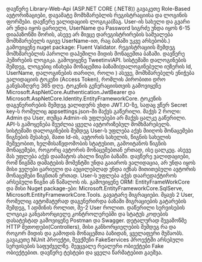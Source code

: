დავწერე Library-Web-Api  (ASP.NET CORE (.NET8))
გავაკეთე Role-Based ავტორიზაციები, დავამატე მომხმარებლის რეგისტრაციისა და ლოგინის ფორმები. 
დავწერე ვალიდაციის ლოგიკა(მაგ. User-ის სახელი და გვარი არ უნდა იყოს ცარიელი, UserName და Password სიგრძე უნდა იყოს 6-15 დიაპაზონში შორის,
ასევე არ მივცე დარეგისტრირების საშუალება მომხმარებელს იგივე UserName-ით, რაც ბაზაში უკვე არსებობს.) 
გამოვიყენე nuget package: Fluent Validator. რეგისტრაციის შემდეგ მომხმარებლის პაროლი დაჰეშილი მიდის მონაცემთა ბაზაში. დავწერე ჰეშირების ლოგიკა. გამოვიყენე TweetinviAPI. 
სისტემაში დალოგინების შემდეგ, ლოგებიც ინახება მონაცემთა ბაზაში(დალოგინებული იუზერის Id, UserName, დალოგინების თარიღი, როლი ) ასევე, მომხმარებელს ენიჭება ვალიდაციის ტოკენი 
(Access Token), რომლის პირობითი დრო განვსაზღვრე 365 დღე. ტოკენის გენერაციისთვის გამოვიყენე Microsoft.AspNetCore.Authentication.JwtBearer და 
Microsoft.AspNetCore.Identity.EntityFrameworkCore. 
ტოკენის დაგენერირების შემდეგ ვალიდურს ვხდი JWT.IO-ზე, სადაც ვწერ Secret key-ს რომელიც appsettings.json-ში მაქვს გაწერილი.
მაქვს 2 როლი: Admin და User, თუმცა Admin-ის უფლებები არ მაქვს ცალკე გაწერილი. API-ს გამოყენება შეუძლია ყველა ავტორიზებულ მომხმარებელს.
სისტემაში დალოგინების შემდეგ User-ს უფლება აქვს მიიღოს მონაცემები წიგნების შესახებ, მათი Id-ის, ავტორის სახელის, წიგნის სახელის მეშვეობით, ხელმისაწვდომობის სტატუსით, 
გამოიტანოს წიგნის მონაცემები, როგორც ავტორის მონაცემებთან ერთად, ისე ცალკეც. 
ასევე მას უფლება აქვს დაამატოს ახალი წიგნი ბაზაში. დავწერე ვალიდაციები, რომ წიგნმა დამატების მომენტში უნდა გაიაროს ვალიდაცია, არ უნდა იყოს მისი ველები ცარიელი და 
აუცილებლად უნდა იქნას მითითებული ავტორის მონაცემები წიგნთან ერთად.
User-ს უფლება აქვს დაარედაქტიროს არსებული წიგნი ან წაშალოს ის.
გამოვიყენე ORM:  EntityFrameWorkCore და მისი Nuget package-ები: Microsoft.EntityFrameworkCore.SqlServe, Microsoft.EntityFrameworkCore.Tools.
გავატარე მიგრაციები. მყავს 2 User, რომელიც ავტომატურად დაგენერირდა ბაზაში მიგრაციების გატარების შემდეგ, 1 ადმინის როლით, მე-2 User როლით.
დაწერილი სერვისების ლოგიკა განვახორციელე კონტროლერებში და სტატუს კოდების დასატესტად გამოვიყენე Postman და Swagger.
დეტალურად შევამოწმე HTTP მეთოდები(Controllers), მისი განხორციელების შემდეგ რა და როგორ მიდის და გამოდის მონაცემთა ბაზიდან, ყველაფერი მუშაობს.
გავაკეთე NUnit პროექტი, შევქმენი FakeServices პროექტში არსებული სერვისების საფუძველზე. შევცვალე რეალური ობიექტები Fake ობიექტებით. დავწერე ტესტები და ყველა წარმატებით გაეშვა.

